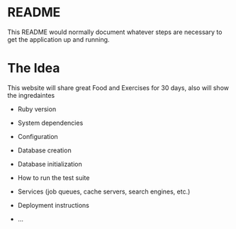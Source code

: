 # README

This README would normally document whatever steps are necessary to get the
application up and running.

# The Idea
This website will share  great Food and Exercises for 30 days, also will show the ingredaintes 

* Ruby version

* System dependencies

* Configuration

* Database creation

* Database initialization

* How to run the test suite

* Services (job queues, cache servers, search engines, etc.)

* Deployment instructions

* ...
